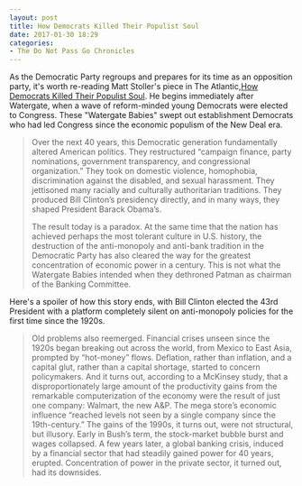 ```yaml
---
layout: post
title: How Democrats Killed Their Populist Soul
date: 2017-01-30 18:29
categories: 
- The Do Not Pass Go Chronicles
---
```


As the Democratic Party regroups and prepares for its time as an opposition party, it's worth re-reading Matt Stoller's piece in The Atlantic,[How Democrats Killed Their Populist Soul](http://www.theatlantic.com/politics/archive/2016/10/how-democrats-killed-their-populist-soul/504710/). He begins immediately after Watergate, when a wave of reform-minded young Democrats were elected to Congress. These "Watergate Babies" swept out establishment Democrats who had led Congress since the economic populism of the New Deal era. 

> Over the next 40 years, this Democratic generation fundamentally altered American politics. They restructured “campaign finance, party nominations, government transparency, and congressional organization.” They took on domestic violence, homophobia, discrimination against the disabled, and sexual harassment. They jettisoned many racially and culturally authoritarian traditions. They produced Bill Clinton’s presidency directly, and in many ways, they shaped President Barack Obama’s.
> 
> The result today is a paradox. At the same time that the nation has achieved perhaps the most tolerant culture in U.S. history, the destruction of the anti-monopoly and anti-bank tradition in the Democratic Party has also cleared the way for the greatest concentration of economic power in a century. This is not what the Watergate Babies intended when they dethroned Patman as chairman of the Banking Committee.

Here's a spoiler of how this story ends, with Bill Clinton elected the 43rd President with a platform completely silent on anti-monopoly policies for the first time since the 1920s. 
​
> Old problems also reemerged. Financial crises unseen since the 1920s began breaking out across the world, from Mexico to East Asia, prompted by “hot-money” flows. Deflation, rather than inflation, and a capital glut, rather than a capital shortage, started to concern policymakers. And it turns out, according to a McKinsey study, that a disproportionately large amount of the productivity gains from the remarkable computerization of the economy were the result of just one company: Walmart, the new A&P. The mega store’s economic influence “reached levels not seen by a single company since the 19th-century.” The gains of the 1990s, it turns out, were not structural, but illusory. Early in Bush’s term, the stock-market bubble burst and wages collapsed. A few years later, a global banking crisis, induced by a financial sector that had steadily gained power for 40 years, erupted. Concentration of power in the private sector, it turned out, had its downsides.

​

